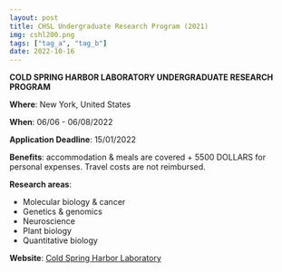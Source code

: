 ```yaml
---
layout: post
title: CHSL Undergraduate Research Program (2021)
img: cshl200.png
tags: ["tag_a", "tag_b"]
date: 2022-10-16
---
```


**COLD SPRING HARBOR LABORATORY UNDERGRADUATE RESEARCH PROGRAM**

**Where**: New York, United States

**When**: 06/06 - 06/08/2022 

**Application Deadline**: 15/01/2022

**Benefits**: accommodation & meals are covered + 5500 DOLLARS for personal expenses. Travel costs are not reimbursed.

**Research areas**: 
 * Molecular biology & cancer 
 * Genetics & genomics 
 * Neuroscience 
 * Plant biology 
 * Quantitative biology 

**Website**: [Cold Spring Harbor Laboratory](https://www.cshl.edu/education/undergraduate-research-program/)

